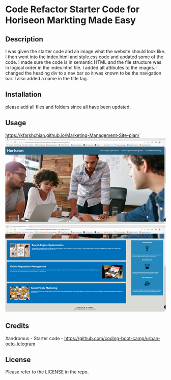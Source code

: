 # Code Refactor Starter Code for Horiseon Markting Made Easy

## Description
I was given the starter code and an image what the website should look like. I then went into the index.html and style.css code and updated some of the code. I made sure the code is in semantic HTML and the file structure was in logical order in the index.html file. I added alt attibutes to the images. I changed the heading div to a nav bar so it was known to be the navigation bar. I also added a name in the title tag. 

## Installation

please add all files and folders since all have been updated. 

## Usage
https://kfarshchian.github.io/Marketing-Management-Site-plan/
![alttext](assets/images/website-top.png)
![alttext](assets/images/website-bottom.png)

## Credits

Xandromus - Starter code - https://github.com/coding-boot-camp/urban-octo-telegram

## License

Please refer to the LICENSE in the repo.

